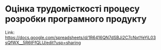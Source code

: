 # Оцінка трудомісткості процесу розробки програмного продукту

Link: https://docs.google.com/spreadsheets/d/1R6416QN7dSBJi2C7cNxtYeYiL03sQfWX__5R6tFfQLU/edit?usp=sharing
